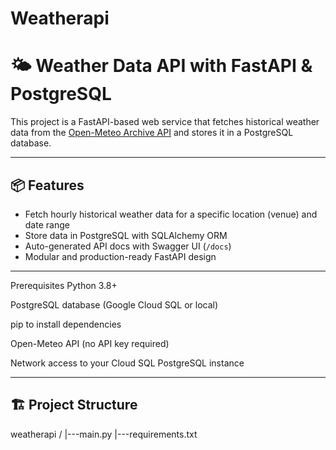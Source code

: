 # Weatherapi

# 🌤️ Weather Data API with FastAPI & PostgreSQL

This project is a FastAPI-based web service that fetches historical weather data from the [Open-Meteo Archive API](https://open-meteo.com/en/docs/historical-weather-api) and stores it in a PostgreSQL database.

---

## 📦 Features

- Fetch hourly historical weather data for a specific location (venue) and date range
- Store data in PostgreSQL with SQLAlchemy ORM
- Auto-generated API docs with Swagger UI (`/docs`)
- Modular and production-ready FastAPI design

---

Prerequisites
Python 3.8+

PostgreSQL database (Google Cloud SQL or local)

pip to install dependencies

Open-Meteo API (no API key required)

Network access to your Cloud SQL PostgreSQL instance

---

## 🏗️ Project Structure
weatherapi  /
|---main.py
|---requirements.txt





